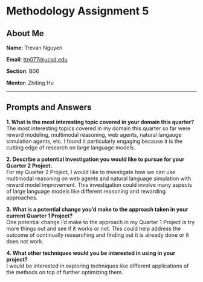 # Methodology Assignment 5

## About Me
**Name**: Trevan Nguyen

**Email**: ttn077@ucsd.edu  

**Section**: B06

**Mentor**: Zhiting Hu

---

## Prompts and Answers

**1. What is the most interesting topic covered in your domain this quarter?**  
The most interesting topics covered in my domain this quarter so far were reward modeling, multimodal reasoning, web agents, natural langauge simulation agents, etc. I found it particularly engaging because it is the cutting edge of
research on large language models.

**2. Describe a potential investigation you would like to pursue for your Quarter 2 Project.**  
For my Quarter 2 Project, I would like to investigate how we can use multimodal reasoning on web agents and natural language simulation with reward model improvement. This investigation could involve many aspects of large language models
like different reasoning and rewarding approaches.

**3. What is a potential change you’d make to the approach taken in your current Quarter 1 Project?**  
One potential change I’d make to the approach in my Quarter 1 Project is try more things out and see if it works or not. This could help address the outcome of continually researching and finding out it is already done or it does not work.

**4. What other techniques would you be interested in using in your project?**  
I would be interested in exploring techniques like different applications of the methods on top of further optimizing them.
